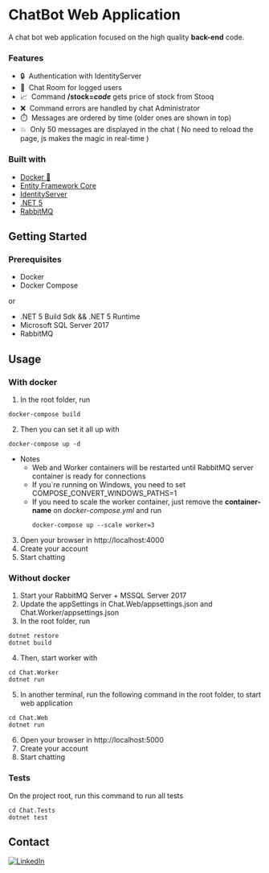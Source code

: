 # ChatBot Web Application
A chat bot web application focused on the high quality <b>back-end</b> code.

### Features
- :lock: &nbsp;Authentication with IdentityServer 
- :speech_balloon: &nbsp;Chat Room for logged users
- :chart_with_upwards_trend: &nbsp;Command **/stock=*code*** gets price of stock from Stooq
- :x: &nbsp;Command errors are handled by chat Administrator
- :stopwatch: &nbsp;Messages are ordered by time (older ones are shown in top)
- :boom: &nbsp;Only 50 messages are displayed in the chat ( No need to reload the page, js makes the magic in real-time )

### Built with
* [Docker :whale:](https://docker.com) 
* [Entity Framework Core](https://docs.microsoft.com/en-us/ef/)
* [IdentityServer](https://www.nuget.org/packages/Microsoft.AspNetCore.Identity.EntityFrameworkCore)
* [.NET 5](https://docs.microsoft.com/pt-br/dotnet/core/dotnet-five)
* [RabbitMQ](https://www.rabbitmq.com/)

## Getting Started

### Prerequisites
- Docker
- Docker Compose

or

- .NET 5 Build Sdk && .NET 5 Runtime
- Microsoft SQL Server 2017
- RabbitMQ

## Usage
### With docker
1. In the root folder, run 
  ```
  docker-compose build
  ```
2. Then you can set it all up with
  ```
  docker-compose up -d
  ```
  - Notes 
    - Web and Worker containers will be restarted until RabbitMQ server container is ready for connections</i>
    - If you´re running on Windows, you need to set COMPOSE_CONVERT_WINDOWS_PATHS=1
    - If you need to scale the worker container, just remove the **container-name** on *docker-compose.yml* and run
      ```
      docker-compose up --scale worker=3
      ```

3. Open your browser in http://localhost:4000 
4. Create your account
5. Start chatting
    

### Without docker
1. Start your RabbitMQ Server + MSSQL Server 2017
2. Update the appSettings in Chat.Web/appsettings.json and Chat.Worker/appsettings.json
3. In the root folder, run
  ```
  dotnet restore
  dotnet build
  ```
4. Then, start worker with
  ```
  cd Chat.Worker
  dotnet run
  ```

5. In another terminal, run the following command in the root folder, to start web application  
  ```
  cd Chat.Web
  dotnet run
  ```

6. Open your browser in http://localhost:5000 
7. Create your account
8. Start chatting

### Tests
On the project root, run this command to run all tests
  ```
  cd Chat.Tests
  dotnet test
  ```
 
  
## Contact
[![LinkedIn][linkedin-shield]][linkedin-url] 

[linkedin-shield]: https://img.shields.io/badge/LinkedIn-0077B5?style=for-the-badge&logo=linkedin&logoColor=white
[linkedin-url]: https://www.linkedin.com/in/caio-borghi-0334b1160/
